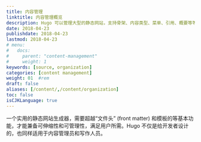 ```yaml
---
title: 内容管理
linktitle: 内容管理概览
description: Hugo 可以管理大型的静态网站，支持骨架、内容类型、菜单、引用、概要等等。
date: 2018-04-23
publishdate: 2018-04-23
lastmod: 2018-04-23
# menu:
#   docs:
#     parent: "content-management"
#     weight: 1
keywords: [source, organization]
categories: [content management]
weight: 01	#rem
draft: false
aliases: [/content/,/content/organization]
toc: false
isCJKLanguage: true
---
```


一个实用的静态网站生成器，需要超越“文件头” (front matter) 和模板的等基本功能，才能兼备可伸缩性和可管理性，满足用户所需。Hugo 不仅是给开发者设计的，也同样适用于内容管理员和写作人员。
